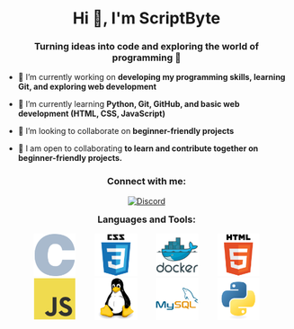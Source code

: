 <h1 align="center">Hi 👋, I'm ScriptByte</h1>
<h3 align="center">Turning ideas into code and exploring the world of programming 🌱</h3>

- 🔭 I’m currently working on **developing my programming skills, learning Git, and exploring web development**  

- 🌱 I’m currently learning **Python, Git, GitHub, and basic web development (HTML, CSS, JavaScript)**  

- 👯 I’m looking to collaborate on **beginner-friendly projects**  

- 🤝 I am open to collaborating **to learn and contribute together on beginner-friendly projects.**  

<h3 align="center">Connect with me:</h3>
<p align="center">
  <a href="https://discord.com/users/1209536155700174878" target="_blank">
    <img src="https://raw.githubusercontent.com/rahuldkjain/github-profile-readme-generator/master/src/images/icons/Social/discord.svg" alt="Discord" width="70" height="70" />
  </a>
</p>

<h3 align="center" style="margin-top:10px;">Languages and Tools:</h3>
<p align="center">
  <img src="https://raw.githubusercontent.com/devicons/devicon/master/icons/c/c-original.svg" alt="c" width="75" height="75" style="margin:0 15px;" />
  <img src="https://raw.githubusercontent.com/devicons/devicon/master/icons/css3/css3-original-wordmark.svg" alt="css3" width="75" height="75" style="margin:0 15px;" />
  <img src="https://raw.githubusercontent.com/devicons/devicon/master/icons/docker/docker-original-wordmark.svg" alt="docker" width="75" height="75" style="margin:0 15px;" />
  <img src="https://raw.githubusercontent.com/devicons/devicon/master/icons/html5/html5-original-wordmark.svg" alt="html5" width="75" height="75" style="margin:0 15px;" />
  <img src="https://raw.githubusercontent.com/devicons/devicon/master/icons/javascript/javascript-original.svg" alt="javascript" width="75" height="75" style="margin:0 15px;" />
  <img src="https://raw.githubusercontent.com/devicons/devicon/master/icons/linux/linux-original.svg" alt="linux" width="75" height="75" style="margin:0 15px;" />
  <img src="https://raw.githubusercontent.com/devicons/devicon/master/icons/mysql/mysql-original-wordmark.svg" alt="mysql" width="75" height="75" style="margin:0 15px;" />
  <img src="https://raw.githubusercontent.com/devicons/devicon/master/icons/python/python-original.svg" alt="python" width="75" height="75" style="margin:0 15px;" />
</p>
